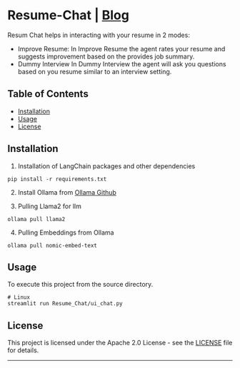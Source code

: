 # Resume-Chat | [Blog](https://medium.com/@rezeliet/enriching-resume-interview-and-modify-your-resume-with-ollama-and-langchain-09aa462adff6)

Resum Chat helps in interacting with your resume in 2 modes:
- Improve Resume:
    In Improve Resume the agent rates your resume and suggests improvement based on the provides job summary.
- Dummy Interview
    In Dummy Interview the agent will ask you questions based on you resume similar to an interview setting.

## Table of Contents

- [Installation](#installation)
- [Usage](#usage)
- [License](#license)

## Installation
1. Installation of LangChain packages and other dependencies
```
pip install -r requirements.txt
```
2. Install Ollama from [Ollama Github](https://github.com/ollama/ollama)

3. Pulling Llama2 for llm
```
ollama pull llama2
```

4. Pulling Embeddings from Ollama
```
ollama pull nomic-embed-text
```

## Usage

To execute this project from the source directory.

```
# Linux
streamlit run Resume_Chat/ui_chat.py
```

## License

This project is licensed under the Apache 2.0 License - see the [LICENSE](LICENSE) file for details.

---

